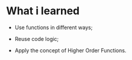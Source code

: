 <h1>What i learned</h1>

* Use functions in different ways;

* Reuse code logic;

* Apply the concept of Higher Order Functions.
